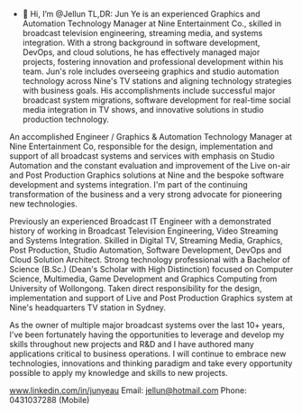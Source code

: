 - 👋 Hi, I’m @Jellun
TL,DR:
Jun Ye is an experienced Graphics and Automation Technology Manager at Nine Entertainment Co., skilled in broadcast television engineering, streaming media, and systems integration. With a strong background in software development, DevOps, and cloud solutions, he has effectively managed major projects, fostering innovation and professional development within his team. Jun's role includes overseeing graphics and studio automation technology across Nine's TV stations and aligning technology strategies with business goals. His accomplishments include successful major broadcast system migrations, software development for real-time social media integration in TV shows, and innovative solutions in studio production technology.

An accomplished Engineer / Graphics & Automation Technology Manager at Nine Entertainment Co, responsible for the design, implementation and support of all broadcast systems and services with emphasis on Studio Automation and the constant evaluation and improvement of the Live on-air and Post Production Graphics solutions at Nine and the bespoke software development and systems integration. I'm part of the continuing transformation of the business and a very strong advocate for pioneering new technologies.

Previously an experienced Broadcast IT Engineer with a demonstrated history of working in Broadcast Television Engineering, Video Streaming and Systems Integration. Skilled in Digital TV, Streaming Media, Graphics, Post Production, Studio Automation, Software Development, DevOps and Cloud Solution Architect. Strong technology professional with a Bachelor of Science (B.Sc.) (Dean's Scholar with High Distinction) focused on Computer Science, Multimedia, Game Development and Graphics Computing from University of Wollongong. Taken direct responsibility for the design, implementation and support of Live and Post Production Graphics system at Nine's headquarters TV station in Sydney.

As the owner of multiple major broadcast systems over the last 10+ years, I've been fortunately having the opportunities to leverage and develop my skills throughout new projects and R&D and I have authored many applications critical to business operations. I will continue to embrace new technologies, innovations and thinking paradigm and take every opportunity possible to apply my knowledge and skills to new projects.

www.linkedin.com/in/junyeau
Email: jellun@hotmail.com
Phone: 0431037288 (Mobile)

<!---
Jellun/Jellun is a ✨ special ✨ repository because its `README.md` (this file) appears on your GitHub profile.
You can click the Preview link to take a look at your changes.
--->
